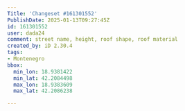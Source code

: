 ```yaml
---
Title: 'Changeset #161301552'
PublishDate: 2025-01-13T09:27:45Z
id: 161301552
user: dada24
comment: street name, height, roof shape, roof material
created_by: iD 2.30.4
tags:
- Montenegro
bbox:
  min_lon: 18.9381422
  min_lat: 42.2084498
  max_lon: 18.9383609
  max_lat: 42.2086238

---
```

